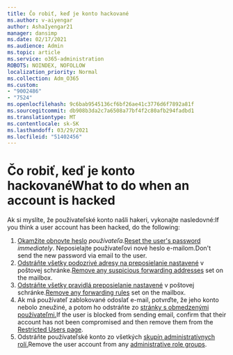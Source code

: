 ```yaml
---
title: Čo robiť, keď je konto hackované
ms.author: v-aiyengar
author: AshaIyengar21
manager: dansimp
ms.date: 02/17/2021
ms.audience: Admin
ms.topic: article
ms.service: o365-administration
ROBOTS: NOINDEX, NOFOLLOW
localization_priority: Normal
ms.collection: Adm_O365
ms.custom:
- "9002486"
- "7524"
ms.openlocfilehash: 9c6bab9545136cf6bf26ae41c3776d6f7892a81f
ms.sourcegitcommit: db908b3da2c7a6508a77bf4f2c80afb294fadbd1
ms.translationtype: MT
ms.contentlocale: sk-SK
ms.lasthandoff: 03/29/2021
ms.locfileid: "51402456"
---
```

# <a name="what-to-do-when-an-account-is-hacked"></a><span data-ttu-id="c78d6-102">Čo robiť, keď je konto hackované</span><span class="sxs-lookup"><span data-stu-id="c78d6-102">What to do when an account is hacked</span></span>

<span data-ttu-id="c78d6-103">Ak si myslíte, že používateľské konto našli hakeri, vykonajte nasledovné:</span><span class="sxs-lookup"><span data-stu-id="c78d6-103">If you think a user account has been hacked, do the following:</span></span>

1. <span data-ttu-id="c78d6-104">[Okamžite obnovte heslo](https://go.microsoft.com/fwlink/?linkid=2103704) *používateľa.*</span><span class="sxs-lookup"><span data-stu-id="c78d6-104">[Reset the user's password](https://go.microsoft.com/fwlink/?linkid=2103704) *immediately*.</span></span> <span data-ttu-id="c78d6-105">Neposielajte používateľovi nové heslo e-mailom.</span><span class="sxs-lookup"><span data-stu-id="c78d6-105">Don't send the new password via email to the user.</span></span>
1. <span data-ttu-id="c78d6-106">[Odstráňte všetky podozrivé adresy na preposielanie nastavené](https://go.microsoft.com/fwlink/?linkid=2103705) v poštovej schránke.</span><span class="sxs-lookup"><span data-stu-id="c78d6-106">[Remove any suspicious forwarding addresses](https://go.microsoft.com/fwlink/?linkid=2103705) set on the mailbox.</span></span>
1. <span data-ttu-id="c78d6-107">[Odstráňte všetky pravidlá preposielanie nastavené](https://go.microsoft.com/fwlink/?linkid=2103706) v poštovej schránke.</span><span class="sxs-lookup"><span data-stu-id="c78d6-107">[Remove any forwarding rules](https://go.microsoft.com/fwlink/?linkid=2103706) set on the mailbox.</span></span>
1. <span data-ttu-id="c78d6-108">Ak má používateľ zablokované odoslať e-mail, potvrďte, že jeho konto nebolo zneužiné, a potom ho odstráňte zo [stránky s obmedzenými používateľmi.](https://go.microsoft.com/fwlink/?linkid=2103706)</span><span class="sxs-lookup"><span data-stu-id="c78d6-108">If the user is blocked from sending email, confirm that their account has not been compromised and then remove them from the [Restricted Users page](https://go.microsoft.com/fwlink/?linkid=2103706).</span></span>
1. <span data-ttu-id="c78d6-109">Odstráňte používateľské konto zo všetkých [skupín administratívnych rolí.](https://go.microsoft.com/fwlink/?linkid=2092294)</span><span class="sxs-lookup"><span data-stu-id="c78d6-109">Remove the user account from any [administrative role groups](https://go.microsoft.com/fwlink/?linkid=2092294).</span></span>